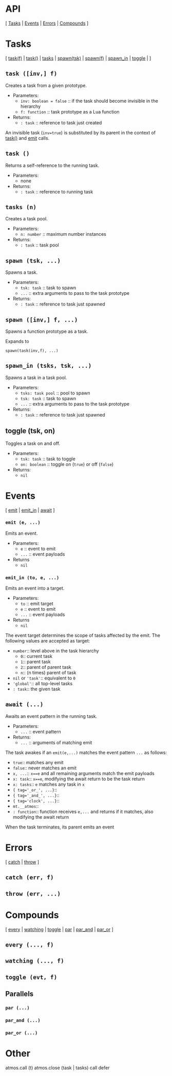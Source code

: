 # API

[
    [Tasks](#tasks) |
    [Events](#events) |
    [Errors](#errors) |
    [Compounds](#compounds)
]

# Tasks

[
    [task(f)](#task-inv-f) |
    [task()](#task) |
    [tasks](#tasks-n) |
    [spawn(tsk)](#spawn-tsk-) |
    [spawn(f)](#spawn-inv-f-) |
    [spawn_in](#spawn_in-tsks-tsk-) |
    [toggle](#toggle-tsk-on) |
]

## `task ([inv,] f)`

Creates a task from a given prototype.

- Parameters:
    - `inv: boolean = false`
        :: if the task should become invisible in the hierarchy
    - `f: function`
        :: task prototype as a Lua function
- Returns:
    - `: task`
        :: reference to task just created

An invisible task (`inv=true`) is substituted by its parent in the context
of [task()](#task) and [emit](#emit) calls.

## `task ()`

Returns a self-reference to the running task.

- Parameters:
    - none
- Returns:
    - `: task`
        :: reference to running task

## `tasks (n)`

Creates a task pool.

- Parameters:
    - `n: number`
        :: maximum number instances
- Returns:
    - `: task`
        :: task pool

## `spawn (tsk, ...)`

Spawns a task.

- Parameters:
    - `tsk: task`
        :: task to spawn
    - `...`
        :: extra arguments to pass to the task prototype
- Returns:
    - `: task`
        :: reference to task just spawned

## `spawn ([inv,] f, ...)`

Spawns a function prototype as a task.

Expands to

```
spawn(task(inv,f), ...)
```

## `spawn_in (tsks, tsk, ...)`

Spawns a task in a task pool.

- Parameters:
    - `tsks: task pool`
        :: pool to spawn
    - `tsk: task`
        :: task to spawn
    - `...`
        :: extra arguments to pass to the task prototype
- Returns:
    - `: task`
        :: reference to task just spawned

## toggle (tsk, on)

Toggles a task on and off.

- Parameters:
    - `tsk: task`
        :: task to toggle
    - `on: boolean`
        :: toggle on (`true`) or off (`false`)
- Returns:
    - `nil`

# Events

[
    [emit](#emit-e-) |
    [emit_in](#emit_in-to-) |
    [await](#await)
]

### `emit (e, ...)`

Emits an event.

- Parameters:
    - `e`
        :: event to emit
    - `...`
        :: event payloads
- Returns
    - `nil`

### `emit_in (to, e, ...)`

Emits an event into a target.

- Parameters:
    - `to`
        :: emit target
    - `e`
        :: event to emit
    - `...`
        :: event payloads
- Returns
    - `nil`

The event target determines the scope of tasks affected by the emit.
The following values are accepted as target:

- `number`:: level above in the task hierarchy
    - `0`:: current task
    - `1`:: parent task
    - `2`:: parent of parent task
    - `n`:: (n times) parent of task
- `nil` or `'task'`:: equivalent to `0`
- `'global'`:: all top-level tasks
- `: task`:: the given task

## `await (...)`

Awaits an event pattern in the running task.

- Parameters:
    - `...`
        :: event pattern
- Returns:
    - `...`
        :: arguments of matching emit

The task awakes if an `emit(e,...)` matches the event pattern `...` as follows:

- `true`:: matches any emit
- `false`:: never matches an emit
- `x, ...`:: `x==e` and all remaining arguments match the emit payloads
- `x: task`:: `x==e`, modifying the await return to be the task return
- `x: tasks`:: `e` matches any task in `x`
- `{ tag='_or_', ...}`::
- `{ tag='_and_', ...}`::
- `{ tag='clock', ...}`::
- `mt.__atmos`::
- `: function`:: function receives `e,...` and returns if it matches, also
    modifying the await return

When the task terminates, its parent emits an event

# Errors

[
    [catch](#catch-err-f) |
    [throw](#throw-err-)
]

## `catch (err, f)`

## `throw (err, ...)`

# Compounds

[
    [every](#every--f) |
    [watching](#watching--f) |
    [toggle](#toggle-evt-f) |
    [par](#par-) |
    [par_and](#par_and-) |
    [par_or](#par_or-)
]

## `every (..., f)`

## `watching (..., f)`

## `toggle (evt, f)`

## Parallels

### `par (...)`
### `par_and (...)`
### `par_or (...)`

# Other

atmos.call (t)
atmos.close (task | tasks)
call
defer
